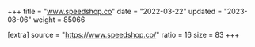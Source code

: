 +++
title = "www.speedshop.co"
date = "2022-03-22"
updated = "2023-08-06"
weight = 85066

[extra]
source = "https://www.speedshop.co/"
ratio = 16
size = 83
+++
